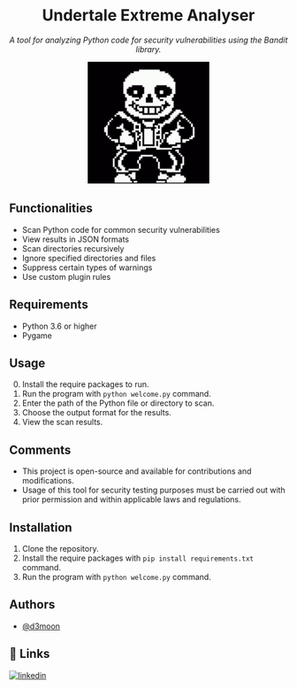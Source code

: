 <h1 align="center">Undertale Extreme Analyser</h1>

<p align="center"><i>A tool for analyzing Python code for security vulnerabilities using the Bandit library.</i></p>

<p align="center">
  <img src="undertale.gif">
</p>

## Functionalities
- Scan Python code for common security vulnerabilities
- View results in JSON formats
- Scan directories recursively
- Ignore specified directories and files
- Suppress certain types of warnings
- Use custom plugin rules

## Requirements
- Python 3.6 or higher
- Pygame

## Usage
0. Install the require packages to run.
1. Run the program with `python welcome.py` command.
2. Enter the path of the Python file or directory to scan.
3. Choose the output format for the results. 
4. View the scan results.

## Comments
- This project is open-source and available for contributions and modifications.
- Usage of this tool for security testing purposes must be carried out with prior permission and within applicable laws and regulations.

## Installation

1. Clone the repository.
2. Install the require packages with `pip install requirements.txt` command.
3. Run the program with `python welcome.py` command.

## Authors

- [@d3moon](https://github.com/d3moon)

## 🔗 Links

[![linkedin](https://img.shields.io/badge/linkedin-0A66C2?style=for-the-badge&logo=linkedin&logoColor=white)](https://www.linkedin.com/in/d3moon)
